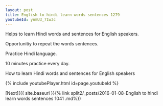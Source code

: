 ```yaml
---
layout: post
title: English to hindi learn words sentences 1279 
youtubeId: ynmU3_7Iw3c
---
```

 
 
Helps to learn Hindi words and sentences for English speakers.

Opportunitiy to repeat the words sentences. 

Practice Hindi language. 
 
10 minutes practice every day. 
 
How to learn Hindi words and sentences for English speakers 
 
{% include youtubePlayer.html id=page.youtubeId %}
 
 
[Next]({{ site.baseurl }}{% link  split2/_posts/2016-01-08-English to hindi learn words sentences 1041 .md%})
 
